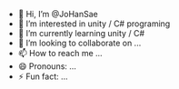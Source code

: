 - 👋 Hi, I’m @JoHanSae
- 👀 I’m interested in unity / C# programing 
- 🌱 I’m currently learning unity / C#
- 💞️ I’m looking to collaborate on ...
- 📫 How to reach me ...
- 😄 Pronouns: ...
- ⚡ Fun fact: ...

<!---
JoHanSae/JoHanSae is a ✨ special ✨ repository because its `README.md` (this file) appears on your GitHub profile.
You can click the Preview link to take a look at your changes.
--->
